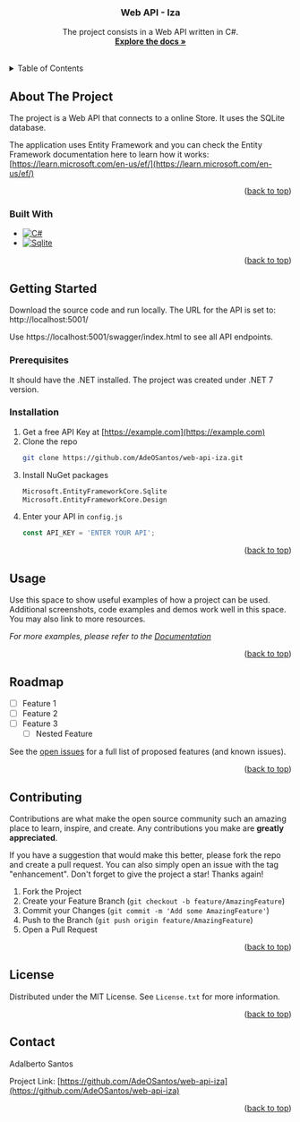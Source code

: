 





<h3 align="center">Web API - Iza</h3>

  <p align="center">
    The project consists in a Web API written in C#.
    <br />
    <a href="https://github.com/AdeOSantos/web-api-iza"><strong>Explore the docs »</strong></a>
    <br />
    <br />
    
  </p>
</div>



<!-- TABLE OF CONTENTS -->
<details>
  <summary>Table of Contents</summary>
  <ol>
    <li>
      <a href="#about-the-project">About The Project</a>
      <ul>
        <li><a href="#built-with">Built With</a></li>
      </ul>
    </li>
    <li>
      <a href="#getting-started">Getting Started</a>
      <ul>
        <li><a href="#prerequisites">Prerequisites</a></li>
        <li><a href="#installation">Installation</a></li>
      </ul>
    </li>
    <li><a href="#usage">Usage</a></li>
    <li><a href="#roadmap">Roadmap</a></li>
    <li><a href="#contributing">Contributing</a></li>
    <li><a href="#license">License</a></li>
    <li><a href="#contact">Contact</a></li>
    <li><a href="#acknowledgments">Acknowledgments</a></li>
  </ol>
</details>



<!-- ABOUT THE PROJECT -->
## About The Project

<p>The project is a Web API that connects to a online Store. It uses the SQLite database.</p>


The application uses Entity Framework and you can check the Entity Framework documentation here to learn how it works:
[https://learn.microsoft.com/en-us/ef/](https://learn.microsoft.com/en-us/ef/)






<p align="right">(<a href="#readme-top">back to top</a>)</p>



### Built With

* [![C#][C#.com]][C#-url]
* [![Sqlite][sqlite.com]][sqlite-url]




<p align="right">(<a href="#readme-top">back to top</a>)</p>



<!-- GETTING STARTED -->
## Getting Started

Download the source code and run locally. The URL for the API is set to: http://localhost:5001/

Use https://localhost:5001/swagger/index.html to see all API endpoints.

### Prerequisites

It should have the .NET installed. The project was created under .NET 7 version.



### Installation

1. Get a free API Key at [https://example.com](https://example.com)
2. Clone the repo
   ```sh
   git clone https://github.com/AdeOSantos/web-api-iza.git
   ```
3. Install NuGet packages
   ```sh
   Microsoft.EntityFrameworkCore.Sqlite
   Microsoft.EntityFrameworkCore.Design
   ```
4. Enter your API in `config.js`
   ```js
   const API_KEY = 'ENTER YOUR API';
   ```

<p align="right">(<a href="#readme-top">back to top</a>)</p>



<!-- USAGE EXAMPLES -->
## Usage

Use this space to show useful examples of how a project can be used. Additional screenshots, code examples and demos work well in this space. You may also link to more resources.

_For more examples, please refer to the [Documentation](https://example.com)_

<p align="right">(<a href="#readme-top">back to top</a>)</p>



<!-- ROADMAP -->
## Roadmap

- [ ] Feature 1
- [ ] Feature 2
- [ ] Feature 3
    - [ ] Nested Feature

See the [open issues](https://github.com/github_username/repo_name/issues) for a full list of proposed features (and known issues).

<p align="right">(<a href="#readme-top">back to top</a>)</p>



<!-- CONTRIBUTING -->
## Contributing

Contributions are what make the open source community such an amazing place to learn, inspire, and create. Any contributions you make are **greatly appreciated**.

If you have a suggestion that would make this better, please fork the repo and create a pull request. You can also simply open an issue with the tag "enhancement".
Don't forget to give the project a star! Thanks again!

1. Fork the Project
2. Create your Feature Branch (`git checkout -b feature/AmazingFeature`)
3. Commit your Changes (`git commit -m 'Add some AmazingFeature'`)
4. Push to the Branch (`git push origin feature/AmazingFeature`)
5. Open a Pull Request

<p align="right">(<a href="#readme-top">back to top</a>)</p>



<!-- LICENSE -->
## License

Distributed under the MIT License. See `License.txt` for more information.

<p align="right">(<a href="#readme-top">back to top</a>)</p>



<!-- CONTACT -->
## Contact

Adalberto Santos

Project Link: [https://github.com/AdeOSantos/web-api-iza](https://github.com/AdeOSantos/web-api-iza)

<p align="right">(<a href="#readme-top">back to top</a>)</p>






<!-- MARKDOWN LINKS & IMAGES -->
<!-- https://www.markdownguide.org/basic-syntax/#reference-style-links -->

[C#.com]:https://img.shields.io/badge/c%23-%23239120.svg?style=for-the-badge&logo=c-sharp&logoColor=white
[C#-url]: https://learn.microsoft.com/en-us/dotnet/csharp/
[Sqlite.com]:https://img.shields.io/badge/SQLite-07405E?style=for-the-badge&logo=sqlite&logoColor=white
[Sqlite-url]: https://sqlite.org